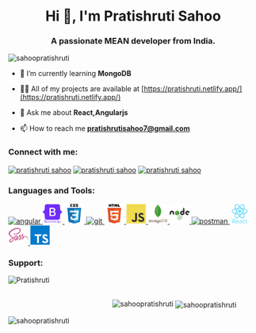 <h1 align="center">Hi 👋, I'm Pratishruti Sahoo</h1>
<h3 align="center">A passionate MEAN developer from India.</h3>
<!-- <img align="right" alt="Coding" width="400" src="https://cdn.dribbble.com/users/1162077/screenshots/3848914/programmer.gif"> -->

<p align="left"> <img src="https://komarev.com/ghpvc/?username=sahoopratishruti&label=Profile%20views&color=0e75b6&style=flat" alt="sahoopratishruti" /> </p>

- 🌱 I’m currently learning **MongoDB**

- 👨‍💻 All of my projects are available at [https://pratishruti.netlify.app/](https://pratishruti.netlify.app/)

- 💬 Ask me about **React,Angularjs**

- 📫 How to reach me **pratishrutisahoo7@gmail.com**

<h3 align="left">Connect with me:</h3>
<p align="left">
<a href="https://linkedin.com/in/pratishruti-sahoo-84bab0219" target="blank"><img align="center" src="https://raw.githubusercontent.com/rahuldkjain/github-profile-readme-generator/master/src/images/icons/Social/linked-in-alt.svg" alt="pratishruti sahoo" height="30" width="40" /></a>
<a href="https://fb.com/pratishruti sahoo" target="blank"><img align="center" src="https://raw.githubusercontent.com/rahuldkjain/github-profile-readme-generator/master/src/images/icons/Social/facebook.svg" alt="pratishruti sahoo" height="30" width="40" /></a>
<a href="https://www.hackerrank.com/pratishrutisaho1" target="blank"><img align="center" src="https://raw.githubusercontent.com/rahuldkjain/github-profile-readme-generator/master/src/images/icons/Social/hackerrank.svg" alt="pratishruti sahoo" height="30" width="40" /></a>
</p>

<h3 align="left">Languages and Tools:</h3>
<p align="left"> <a href="https://angular.io" target="_blank" rel="noreferrer"> <img src="https://angular.io/assets/images/logos/angular/angular.svg" alt="angular" width="40" height="40"/> </a> <a href="https://getbootstrap.com" target="_blank" rel="noreferrer"> <img src="https://raw.githubusercontent.com/devicons/devicon/master/icons/bootstrap/bootstrap-plain-wordmark.svg" alt="bootstrap" width="40" height="40"/> </a> <a href="https://www.w3schools.com/css/" target="_blank" rel="noreferrer"> <img src="https://raw.githubusercontent.com/devicons/devicon/master/icons/css3/css3-original-wordmark.svg" alt="css3" width="40" height="40"/> </a> <a href="https://git-scm.com/" target="_blank" rel="noreferrer"> <img src="https://www.vectorlogo.zone/logos/git-scm/git-scm-icon.svg" alt="git" width="40" height="40"/> </a> <a href="https://www.w3.org/html/" target="_blank" rel="noreferrer"> <img src="https://raw.githubusercontent.com/devicons/devicon/master/icons/html5/html5-original-wordmark.svg" alt="html5" width="40" height="40"/> </a> <a href="https://developer.mozilla.org/en-US/docs/Web/JavaScript" target="_blank" rel="noreferrer"> <img src="https://raw.githubusercontent.com/devicons/devicon/master/icons/javascript/javascript-original.svg" alt="javascript" width="40" height="40"/> </a> <a href="https://www.mongodb.com/" target="_blank" rel="noreferrer"> <img src="https://raw.githubusercontent.com/devicons/devicon/master/icons/mongodb/mongodb-original-wordmark.svg" alt="mongodb" width="40" height="40"/> </a> <a href="https://nodejs.org" target="_blank" rel="noreferrer"> <img src="https://raw.githubusercontent.com/devicons/devicon/master/icons/nodejs/nodejs-original-wordmark.svg" alt="nodejs" width="40" height="40"/> </a> <a href="https://postman.com" target="_blank" rel="noreferrer"> <img src="https://www.vectorlogo.zone/logos/getpostman/getpostman-icon.svg" alt="postman" width="40" height="40"/> </a> <a href="https://reactjs.org/" target="_blank" rel="noreferrer"> <img src="https://raw.githubusercontent.com/devicons/devicon/master/icons/react/react-original-wordmark.svg" alt="react" width="40" height="40"/> </a> <a href="https://sass-lang.com" target="_blank" rel="noreferrer"> <img src="https://raw.githubusercontent.com/devicons/devicon/master/icons/sass/sass-original.svg" alt="sass" width="40" height="40"/> </a> <a href="https://www.typescriptlang.org/" target="_blank" rel="noreferrer"> <img src="https://raw.githubusercontent.com/devicons/devicon/master/icons/typescript/typescript-original.svg" alt="typescript" width="40" height="40"/> </a> </p>

<h3 align="left">Support:</h3>
<p><a href="https://www.buymeacoffee.com/Pratishruti"> <img align="left" src="https://cdn.buymeacoffee.com/buttons/v2/default-yellow.png" height="50" width="210" alt="Pratishruti" /></a></p><br><br>

<p><img align="left" src="https://github-readme-stats.vercel.app/api/top-langs?username=sahoopratishruti&show_icons=true&locale=en&layout=compact" alt="sahoopratishruti" /></p>

<p>&nbsp;<img align="center" src="https://github-readme-stats.vercel.app/api?username=sahoopratishruti&show_icons=true&locale=en" alt="sahoopratishruti" /></p>

<p><img align="center" src="https://github-readme-streak-stats.herokuapp.com/?user=sahoopratishruti&" alt="sahoopratishruti" /></p>
